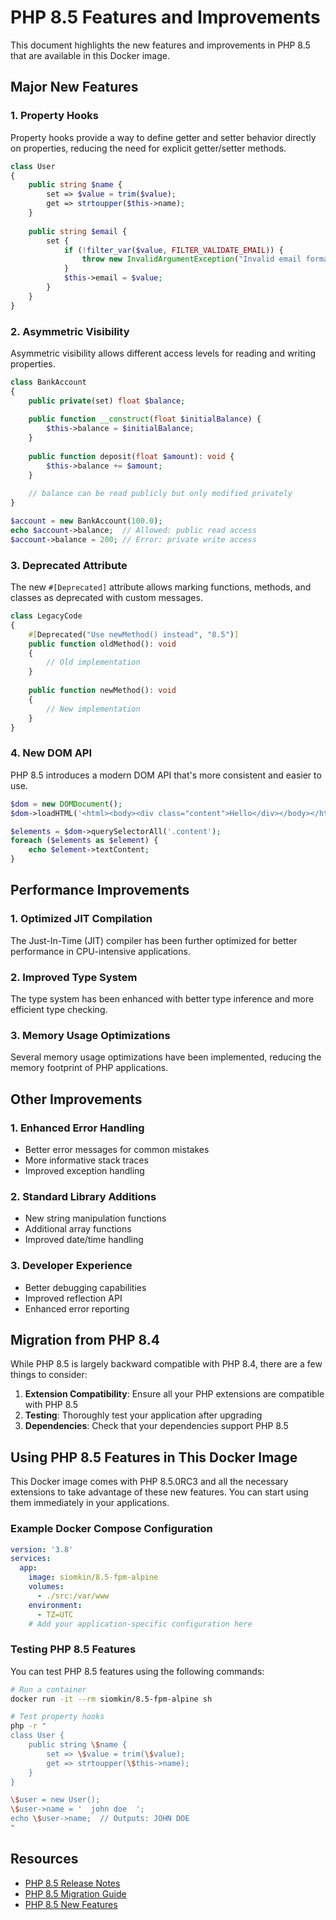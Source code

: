 # PHP 8.5 Features and Improvements

This document highlights the new features and improvements in PHP 8.5 that are available in this Docker image.

## Major New Features

### 1. Property Hooks

Property hooks provide a way to define getter and setter behavior directly on properties, reducing the need for explicit getter/setter methods.

```php
class User
{
    public string $name {
        set => $value = trim($value);
        get => strtoupper($this->name);
    }
    
    public string $email {
        set {
            if (!filter_var($value, FILTER_VALIDATE_EMAIL)) {
                throw new InvalidArgumentException("Invalid email format");
            }
            $this->email = $value;
        }
    }
}
```

### 2. Asymmetric Visibility

Asymmetric visibility allows different access levels for reading and writing properties.

```php
class BankAccount
{
    public private(set) float $balance;
    
    public function __construct(float $initialBalance) {
        $this->balance = $initialBalance;
    }
    
    public function deposit(float $amount): void {
        $this->balance += $amount;
    }
    
    // balance can be read publicly but only modified privately
}

$account = new BankAccount(100.0);
echo $account->balance;  // Allowed: public read access
$account->balance = 200; // Error: private write access
```

### 3. Deprecated Attribute

The new `#[Deprecated]` attribute allows marking functions, methods, and classes as deprecated with custom messages.

```php
class LegacyCode
{
    #[Deprecated("Use newMethod() instead", "8.5")]
    public function oldMethod(): void
    {
        // Old implementation
    }
    
    public function newMethod(): void
    {
        // New implementation
    }
}
```

### 4. New DOM API

PHP 8.5 introduces a modern DOM API that's more consistent and easier to use.

```php
$dom = new DOMDocument();
$dom->loadHTML('<html><body><div class="content">Hello</div></body></html>');

$elements = $dom->querySelectorAll('.content');
foreach ($elements as $element) {
    echo $element->textContent;
}
```

## Performance Improvements

### 1. Optimized JIT Compilation

The Just-In-Time (JIT) compiler has been further optimized for better performance in CPU-intensive applications.

### 2. Improved Type System

The type system has been enhanced with better type inference and more efficient type checking.

### 3. Memory Usage Optimizations

Several memory usage optimizations have been implemented, reducing the memory footprint of PHP applications.

## Other Improvements

### 1. Enhanced Error Handling

- Better error messages for common mistakes
- More informative stack traces
- Improved exception handling

### 2. Standard Library Additions

- New string manipulation functions
- Additional array functions
- Improved date/time handling

### 3. Developer Experience

- Better debugging capabilities
- Improved reflection API
- Enhanced error reporting

## Migration from PHP 8.4

While PHP 8.5 is largely backward compatible with PHP 8.4, there are a few things to consider:

1. **Extension Compatibility**: Ensure all your PHP extensions are compatible with PHP 8.5
2. **Testing**: Thoroughly test your application after upgrading
3. **Dependencies**: Check that your dependencies support PHP 8.5

## Using PHP 8.5 Features in This Docker Image

This Docker image comes with PHP 8.5.0RC3 and all the necessary extensions to take advantage of these new features. You can start using them immediately in your applications.

### Example Docker Compose Configuration

```yaml
version: '3.8'
services:
  app:
    image: siomkin/8.5-fpm-alpine
    volumes:
      - ./src:/var/www
    environment:
      - TZ=UTC
    # Add your application-specific configuration here
```

### Testing PHP 8.5 Features

You can test PHP 8.5 features using the following commands:

```bash
# Run a container
docker run -it --rm siomkin/8.5-fpm-alpine sh

# Test property hooks
php -r "
class User {
    public string \$name {
        set => \$value = trim(\$value);
        get => strtoupper(\$this->name);
    }
}

\$user = new User();
\$user->name = '  john doe  ';
echo \$user->name;  // Outputs: JOHN DOE
"
```

## Resources

- [PHP 8.5 Release Notes](https://www.php.net/releases/8.5/en.php)
- [PHP 8.5 Migration Guide](https://www.php.net/manual/en/migration85.php)
- [PHP 8.5 New Features](https://wiki.php.net/rfc#php_85)
